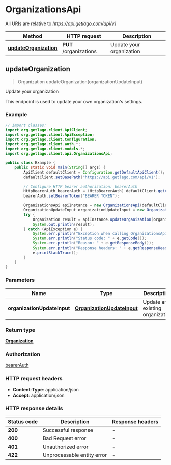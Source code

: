# OrganizationsApi

All URIs are relative to *https://api.getlago.com/api/v1*

| Method | HTTP request | Description |
|------------- | ------------- | -------------|
| [**updateOrganization**](OrganizationsApi.md#updateOrganization) | **PUT** /organizations | Update your organization |



## updateOrganization

> Organization updateOrganization(organizationUpdateInput)

Update your organization

This endpoint is used to update your own organization&#39;s settings.

### Example

```java
// Import classes:
import org.getlago.client.ApiClient;
import org.getlago.client.ApiException;
import org.getlago.client.Configuration;
import org.getlago.client.auth.*;
import org.getlago.client.models.*;
import org.getlago.client.api.OrganizationsApi;

public class Example {
    public static void main(String[] args) {
        ApiClient defaultClient = Configuration.getDefaultApiClient();
        defaultClient.setBasePath("https://api.getlago.com/api/v1");
        
        // Configure HTTP bearer authorization: bearerAuth
        HttpBearerAuth bearerAuth = (HttpBearerAuth) defaultClient.getAuthentication("bearerAuth");
        bearerAuth.setBearerToken("BEARER TOKEN");

        OrganizationsApi apiInstance = new OrganizationsApi(defaultClient);
        OrganizationUpdateInput organizationUpdateInput = new OrganizationUpdateInput(); // OrganizationUpdateInput | Update an existing organization
        try {
            Organization result = apiInstance.updateOrganization(organizationUpdateInput);
            System.out.println(result);
        } catch (ApiException e) {
            System.err.println("Exception when calling OrganizationsApi#updateOrganization");
            System.err.println("Status code: " + e.getCode());
            System.err.println("Reason: " + e.getResponseBody());
            System.err.println("Response headers: " + e.getResponseHeaders());
            e.printStackTrace();
        }
    }
}
```

### Parameters


| Name | Type | Description  | Notes |
|------------- | ------------- | ------------- | -------------|
| **organizationUpdateInput** | [**OrganizationUpdateInput**](OrganizationUpdateInput.md)| Update an existing organization | |

### Return type

[**Organization**](Organization.md)

### Authorization

[bearerAuth](../README.md#bearerAuth)

### HTTP request headers

- **Content-Type**: application/json
- **Accept**: application/json


### HTTP response details
| Status code | Description | Response headers |
|-------------|-------------|------------------|
| **200** | Successful response |  -  |
| **400** | Bad Request error |  -  |
| **401** | Unauthorized error |  -  |
| **422** | Unprocessable entity error |  -  |

